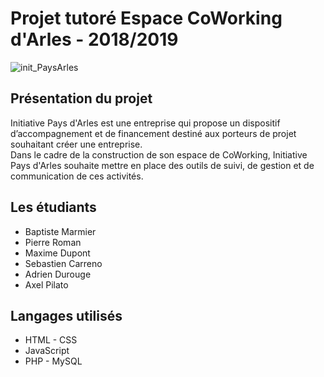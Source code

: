 # Projet tutoré Espace CoWorking d'Arles - 2018/2019
![init_PaysArles](https://github.com/RexTIndominus/CoWorkArles/blob/master/src/assets/initiative_logo.jpg)

## Présentation du projet
Initiative Pays d'Arles est une entreprise qui propose un dispositif d’accompagnement et de financement destiné aux porteurs de projet souhaitant créer une entreprise.       
Dans le cadre de la construction de son espace de CoWorking, Initiative Pays d'Arles souhaite mettre en place des outils de suivi, de gestion et de communication de ces activités.

## Les étudiants
+ Baptiste Marmier
+ Pierre Roman
+ Maxime Dupont
+ Sebastien Carreno
+ Adrien Durouge
+ Axel Pilato

## Langages utilisés
+ HTML - CSS
+ JavaScript
+ PHP - MySQL
